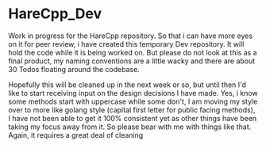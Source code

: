 # HareCpp_Dev

Work in progress for the HareCpp repository.  So that i can have more eyes on it for peer review, i have created this temporary Dev repository.  It will hold the code while it is being worked on.  But please do not look at this as a final product, my naming conventions are a little wacky and there are about 30 Todos floating around the codebase.  

Hopefully this will be cleaned up in the next week or so, but until then I'd like to start receiving input on the design decisions I have made.  Yes, i know some methods start with uppercase while some don't, I am moving my style over to more like golang style (capital first letter for public facing methods), I have not been able to get it 100% consistent yet as other things have been taking my focus away from it.  So please bear with me with things like that.  Again, it requires a great deal of cleaning
